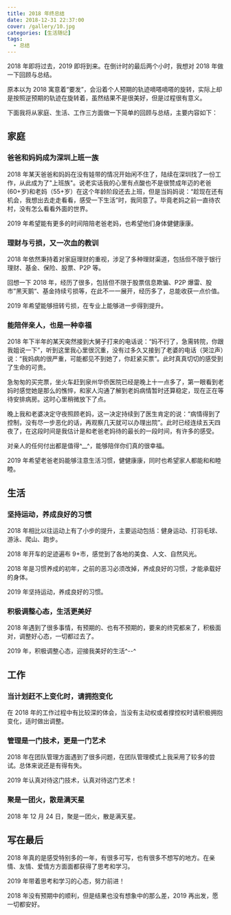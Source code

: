 ```yaml
---
title: 2018 年终总结
date: 2018-12-31 22:37:00
cover: /gallery/10.jpg
categories: [生活随记]
tags:
  - 总结
---
```


2018 年即将过去，2019 即将到来。在倒计时的最后两个小时，我想对 2018 年做一下回顾与总结。

原本以为 2018 寓意着“要发”，会沿着个人预期的轨迹嘀嗒嘀嗒的旋转，实际上却是按照逆预期的轨迹在旋转着，虽然结果不是很美好，但是过程很有意义。

下面我将从家庭、生活、工作三方面做一下简单的回顾与总结，主要内容如下：

## 家庭

### 爸爸和妈妈成为深圳上班一族

2018 年某天爸爸和妈妈在没有娃带的情况开始闲不住了，陆续在深圳找了一份工作，从此成为了"上班族"。说老实话我的心里有点酸也不是很赞成年迈的老爸(60+岁)和老妈（55+岁）在这个年龄阶段还去上班，但是当妈妈说：“趁现在还有机会，我想出去走走看看，感受一下生活”时，我同意了。毕竟老妈之前一直待农村，没有怎么看看外面的世界。

2019 年希望能有更多的时间陪陪老爸老妈，也希望他们身体健健康康。

### 理财与亏损，又一次血的教训

2018 年依然秉持着对家庭理财的重视，涉足了多种理财渠道，包括但不限于银行理财、基金、保险、股票、P2P 等。

回想一下 2018 年，经历了很多，包括但不限于股票信息欺骗、P2P 爆雷、股市”黑天鹅“、基金持续亏损等，在此不一一展开，经历多了，总能收获一点价值。

2019 年希望能够扭转亏损，在专业上能够进一步得到提升。

<!--more-->

### 能陪伴亲人，也是一种幸福

2018 年下半年的某天突然接到大舅子打来的电话说：“妈不行了，急需转院，你跟我姐说一下”，听到这里我心里很沉重，没有过多久又接到了老婆的电话（哭泣声）说：“我妈病的很严重，可能都见不到她了，你赶紧买票”。此时真真切切的感受到了生命的可贵。

急匆匆的买完票，坐火车赶到泉州华侨医院已经是晚上十一点多了，第一眼看到老妈时感觉她是那么的憔悴，和家人沟通了解到老妈病情暂时还算稳定，现在正在等待安排病房。这时心里稍微放下了点。

晚上我和老婆决定守夜照顾老妈，这一决定持续到了医生肯定的说：“病情得到了控制，没有尽一步恶化的话，再观察几天就可以办理出院”。此时已经连续五天四夜了，在这段时间是我估计是和老爸老妈待的最长的一段时间，有许多的感受。

对亲人的任何付出都是值得^\_\_^，能够陪伴你们真的很幸福。

2019 年希望老爸老妈能够注意生活习惯，健健康康，同时也希望家人都能和和睦睦。

## 生活

### 坚持运动，养成良好的习惯

2018 年相比以往运动上有了小步的提升，主要运动包括：健身运动、打羽毛球、游泳、爬山、跑步。

2018 年开车的足迹遍布 9+市，感觉到了各地的美食、人文、自然风光。

2018 年是习惯养成的初年，之前的恶习必须改掉，养成良好的习惯，才能承载好的身体。

2019 年坚持运动，养成良好的习惯。

### 积极调整心态，生活更美好

2018 年遇到了很多事情，有预期的、也有不预期的，要来的终究都来了，积极面对，调整好心态，一切都过去了。

2019 年，积极调整心态，迎接我美好的生活^--^

## 工作

### 当计划赶不上变化时，请拥抱变化

在 2018 年的工作过程中有比较深的体会，当没有主动权或者撑控权时请积极拥抱变化，适时做出调整。

### 管理是一门技术，更是一门艺术

2018 年在团队管理方面遇到了很多问题，在团队管理模式上我采用了较多的尝试。总体来说还是有得有失。

2019 年认真对待这门技术，认真对待这门艺术！

### 聚是一团火，散是满天星

2018 年 12 月 24 日，聚是一团火，散是满天星。

## 写在最后

2018 年真的是感受特别多的一年，有很多可写，也有很多不想写的地方。在亲情、友情、爱情方方面面都获得了思考和学习。

2019 年带着思考和学习的心态，努力前进！

2018 年没有预期中的顺利，但是结果也没有想象中的那么差，2019 再出发，愿一切都安好。
